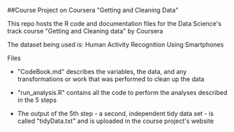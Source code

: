 ##Course Project on Coursera "Getting and Cleaning Data"

This repo hosts the R code and documentation files for the Data Science's track course "Getting and Cleaning data" by Coursera

The dataset being used is: Human Activity Recognition Using Smartphones

Files

 - "CodeBook.md" describes the variables, the data, and any transformations or work that was performed to clean up the data

- "run_analysis.R" contains all the code to perform the analyses described in the 5 steps

- The output of the 5th step - a second, independent tidy data set - is called "tidyData.txt" and is uploaded in the course project's website
